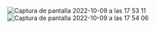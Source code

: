 ![Captura de pantalla 2022-10-09 a las 17 53 11](https://user-images.githubusercontent.com/49884623/194766709-9f353235-1171-4cf7-82a2-015f9d68bb8b.png)
![Captura de pantalla 2022-10-09 a las 17 54 06](https://user-images.githubusercontent.com/49884623/194766741-1821c9de-6b9f-4dac-838a-ee13047fba44.png)
